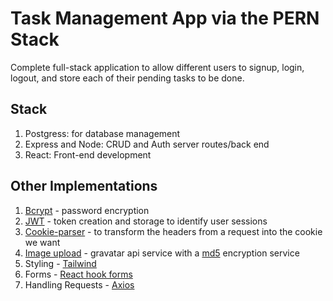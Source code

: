 # Task Management App via the PERN Stack

Complete full-stack application to allow different users to signup, login, logout, and store each of their pending tasks to be done.

## Stack

1. Postgress: for database management
2. Express and Node: CRUD and Auth server routes/back end
3. React: Front-end development

## Other Implementations

1. [Bcrypt](https://www.npmjs.com/package/bcrypt) - password encryption
2. [JWT](https://www.npmjs.com/package/jsonwebtoken) - token creation and storage to identify user sessions
3. [Cookie-parser](https://www.npmjs.com/package/cookie-parser) - to transform the headers from a request into the cookie we want
4. [Image upload](https://gravatar.com/) - gravatar api service with a [md5](https://www.npmjs.com/package/md5) encryption service
5. Styling - [Tailwind](https://tailwindcss.com/)
6. Forms - [React hook forms](https://react-hook-form.com/)
7. Handling Requests - [Axios](https://www.npmjs.com/package/axios)
